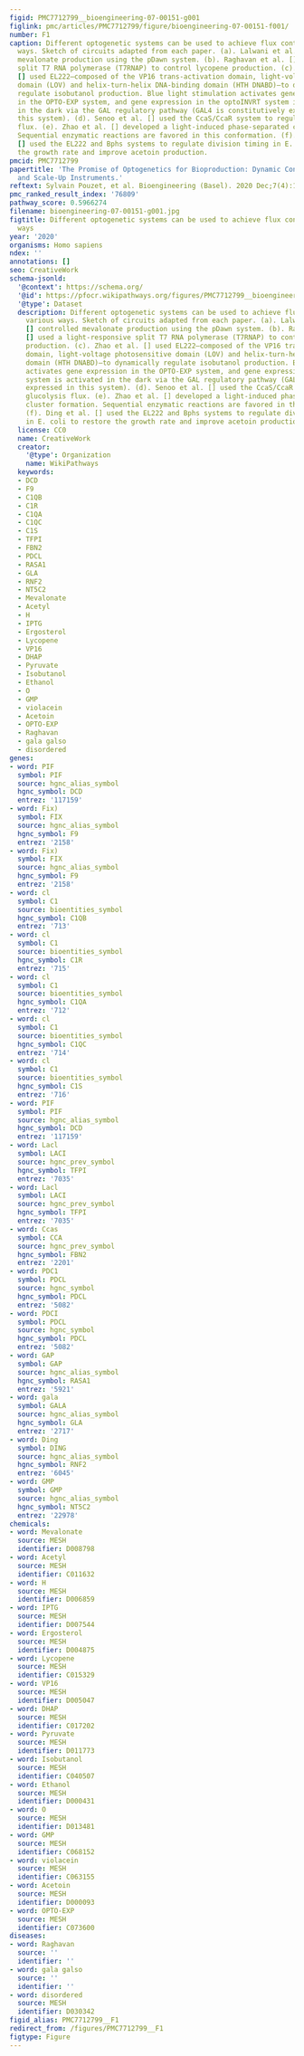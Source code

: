 ```yaml
---
figid: PMC7712799__bioengineering-07-00151-g001
figlink: pmc/articles/PMC7712799/figure/bioengineering-07-00151-f001/
number: F1
caption: Different optogenetic systems can be used to achieve flux control in various
  ways. Sketch of circuits adapted from each paper. (a). Lalwani et al. [] controlled
  mevalonate production using the pDawn system. (b). Raghavan et al. [] used a light-responsive
  split T7 RNA polymerase (T7RNAP) to control lycopene production. (c). Zhao et al.
  [] used EL222—composed of the VP16 trans-activation domain, light-voltage photosensitive
  domain (LOV) and helix-turn-helix DNA-binding domain (HTH DNABD)—to dynamically
  regulate isobutanol production. Blue light stimulation activates gene expression
  in the OPTO-EXP system, and gene expression in the optoINVRT system is activated
  in the dark via the GAL regulatory pathway (GAL4 is constitutively expressed in
  this system). (d). Senoo et al. [] used the CcaS/CcaR system to regulate glucolysis
  flux. (e). Zhao et al. [] developed a light-induced phase-separated cluster formation.
  Sequential enzymatic reactions are favored in this conformation. (f). Ding et al.
  [] used the EL222 and Bphs systems to regulate division timing in E. coli to restore
  the growth rate and improve acetoin production.
pmcid: PMC7712799
papertitle: 'The Promise of Optogenetics for Bioproduction: Dynamic Control Strategies
  and Scale-Up Instruments.'
reftext: Sylvain Pouzet, et al. Bioengineering (Basel). 2020 Dec;7(4):151.
pmc_ranked_result_index: '76809'
pathway_score: 0.5966274
filename: bioengineering-07-00151-g001.jpg
figtitle: Different optogenetic systems can be used to achieve flux control in various
  ways
year: '2020'
organisms: Homo sapiens
ndex: ''
annotations: []
seo: CreativeWork
schema-jsonld:
  '@context': https://schema.org/
  '@id': https://pfocr.wikipathways.org/figures/PMC7712799__bioengineering-07-00151-g001.html
  '@type': Dataset
  description: Different optogenetic systems can be used to achieve flux control in
    various ways. Sketch of circuits adapted from each paper. (a). Lalwani et al.
    [] controlled mevalonate production using the pDawn system. (b). Raghavan et al.
    [] used a light-responsive split T7 RNA polymerase (T7RNAP) to control lycopene
    production. (c). Zhao et al. [] used EL222—composed of the VP16 trans-activation
    domain, light-voltage photosensitive domain (LOV) and helix-turn-helix DNA-binding
    domain (HTH DNABD)—to dynamically regulate isobutanol production. Blue light stimulation
    activates gene expression in the OPTO-EXP system, and gene expression in the optoINVRT
    system is activated in the dark via the GAL regulatory pathway (GAL4 is constitutively
    expressed in this system). (d). Senoo et al. [] used the CcaS/CcaR system to regulate
    glucolysis flux. (e). Zhao et al. [] developed a light-induced phase-separated
    cluster formation. Sequential enzymatic reactions are favored in this conformation.
    (f). Ding et al. [] used the EL222 and Bphs systems to regulate division timing
    in E. coli to restore the growth rate and improve acetoin production.
  license: CC0
  name: CreativeWork
  creator:
    '@type': Organization
    name: WikiPathways
  keywords:
  - DCD
  - F9
  - C1QB
  - C1R
  - C1QA
  - C1QC
  - C1S
  - TFPI
  - FBN2
  - PDCL
  - RASA1
  - GLA
  - RNF2
  - NT5C2
  - Mevalonate
  - Acetyl
  - H
  - IPTG
  - Ergosterol
  - Lycopene
  - VP16
  - DHAP
  - Pyruvate
  - Isobutanol
  - Ethanol
  - O
  - GMP
  - violacein
  - Acetoin
  - OPTO-EXP
  - Raghavan
  - gala galso
  - disordered
genes:
- word: PIF
  symbol: PIF
  source: hgnc_alias_symbol
  hgnc_symbol: DCD
  entrez: '117159'
- word: Fix)
  symbol: FIX
  source: hgnc_alias_symbol
  hgnc_symbol: F9
  entrez: '2158'
- word: Fix)
  symbol: FIX
  source: hgnc_alias_symbol
  hgnc_symbol: F9
  entrez: '2158'
- word: cl
  symbol: C1
  source: bioentities_symbol
  hgnc_symbol: C1QB
  entrez: '713'
- word: cl
  symbol: C1
  source: bioentities_symbol
  hgnc_symbol: C1R
  entrez: '715'
- word: cl
  symbol: C1
  source: bioentities_symbol
  hgnc_symbol: C1QA
  entrez: '712'
- word: cl
  symbol: C1
  source: bioentities_symbol
  hgnc_symbol: C1QC
  entrez: '714'
- word: cl
  symbol: C1
  source: bioentities_symbol
  hgnc_symbol: C1S
  entrez: '716'
- word: PIF
  symbol: PIF
  source: hgnc_alias_symbol
  hgnc_symbol: DCD
  entrez: '117159'
- word: Lacl
  symbol: LACI
  source: hgnc_prev_symbol
  hgnc_symbol: TFPI
  entrez: '7035'
- word: Lacl
  symbol: LACI
  source: hgnc_prev_symbol
  hgnc_symbol: TFPI
  entrez: '7035'
- word: Ccas
  symbol: CCA
  source: hgnc_prev_symbol
  hgnc_symbol: FBN2
  entrez: '2201'
- word: PDC1
  symbol: PDCL
  source: hgnc_symbol
  hgnc_symbol: PDCL
  entrez: '5082'
- word: PDCI
  symbol: PDCL
  source: hgnc_symbol
  hgnc_symbol: PDCL
  entrez: '5082'
- word: GAP
  symbol: GAP
  source: hgnc_alias_symbol
  hgnc_symbol: RASA1
  entrez: '5921'
- word: gala
  symbol: GALA
  source: hgnc_alias_symbol
  hgnc_symbol: GLA
  entrez: '2717'
- word: Ding
  symbol: DING
  source: hgnc_alias_symbol
  hgnc_symbol: RNF2
  entrez: '6045'
- word: GMP
  symbol: GMP
  source: hgnc_alias_symbol
  hgnc_symbol: NT5C2
  entrez: '22978'
chemicals:
- word: Mevalonate
  source: MESH
  identifier: D008798
- word: Acetyl
  source: MESH
  identifier: C011632
- word: H
  source: MESH
  identifier: D006859
- word: IPTG
  source: MESH
  identifier: D007544
- word: Ergosterol
  source: MESH
  identifier: D004875
- word: Lycopene
  source: MESH
  identifier: C015329
- word: VP16
  source: MESH
  identifier: D005047
- word: DHAP
  source: MESH
  identifier: C017202
- word: Pyruvate
  source: MESH
  identifier: D011773
- word: Isobutanol
  source: MESH
  identifier: C040507
- word: Ethanol
  source: MESH
  identifier: D000431
- word: O
  source: MESH
  identifier: D013481
- word: GMP
  source: MESH
  identifier: C068152
- word: violacein
  source: MESH
  identifier: C063155
- word: Acetoin
  source: MESH
  identifier: D000093
- word: OPTO-EXP
  source: MESH
  identifier: C073600
diseases:
- word: Raghavan
  source: ''
  identifier: ''
- word: gala galso
  source: ''
  identifier: ''
- word: disordered
  source: MESH
  identifier: D030342
figid_alias: PMC7712799__F1
redirect_from: /figures/PMC7712799__F1
figtype: Figure
---
```

